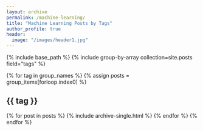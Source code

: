 ```yaml
---
layout: archive
permalink: /machine-learning/
title: "Machine Learning Posts by Tags"
author_profile: true
header:
  image: "/images/header1.jpg"
---
```


{% include base_path %}
{% include group-by-array collection=site.posts field="tags" %}

{% for tag in group_names %}
  {% assign posts = group_items[forloop.index0] %}
  <h2 id ="{{tag | slugify }}" class="archive_subtitle">{{ tag }}</h2>
  {% for post in posts %}
    {% include archive-single.html %}
  {% endfor %}
{% endfor %}
